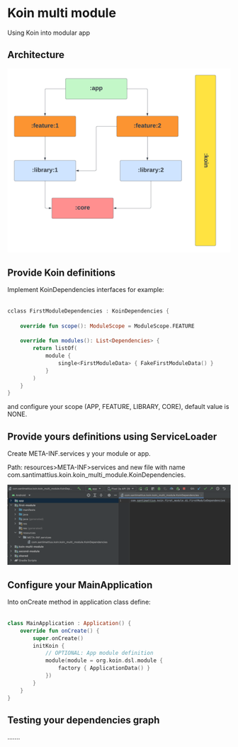 # Koin multi module
Using Koin into modular app

## Architecture

<p align="center">
  <img width="600" src="https://github.com/santimattius/android-koin-multi-module/blob/master/images/architecture.png?raw=true" alt="App Capture"/>
</p>

## Provide Koin definitions

Implement KoinDependencies interfaces for example:

```kotlin

cclass FirstModuleDependencies : KoinDependencies {

    override fun scope(): ModuleScope = ModuleScope.FEATURE

    override fun modules(): List<Dependencies> {
        return listOf(
            module {
                single<FirstModuleData> { FakeFirstModuleData() }
            }
        )
    }
}

```

and configure your scope (APP, FEATURE, LIBRARY, CORE), default value is NONE.

## Provide yours definitions using ServiceLoader

Create META-INF.services y your module or app.

Path: resources>META-INF>services and new file with name com.santimattius.koin.koin_multi_module.KoinDependencies.

<p align="left">
  <img width="800" src="https://github.com/santimattius/android-koin-multi-module/blob/master/images/Captura%20de%20Pantalla%202022-09-29%20a%20la(s)%2020.15.03.png?raw=true" alt="App Capture"/>
</p>

## Configure your MainApplication

Into onCreate method in application class define:

```kotlin

class MainApplication : Application() {
    override fun onCreate() {
        super.onCreate()
        initKoin {
            // OPTIONAL: App module definition
            module(module = org.koin.dsl.module {
                factory { ApplicationData() }
            })
        }
    }
}

```

## Testing your dependencies graph

.......

